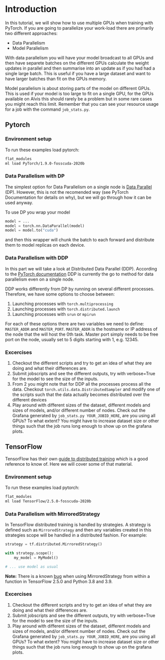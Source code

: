 # Introduction

In this tutorial, we will show how to use multiple GPUs when training with
PyTorch. If you are going to parallelize your work-load there are primarily two
different approaches:
 - Data Parallelism
 - Model Parallelism

With data parallelism you will have your model broadcast to all GPUs and then
have separete batches on the different GPUs calculate the weight updates in
parallel and then summarise into an update as if you had had a single large
batch. This is useful if you have a large dataset and want to have larger
batches than fit on the GPUs memory.

Model parallelism is about storing parts of the model on different GPUs. This is
used if your model is too large to fit on a single GPU, for the GPUs available
on Alvis this should rarely be a problem but in some rare cases you might reach
this limit. Remember that you can see your resource usage for a job with the
command `job_stats.py`. 

## Pytorch

### Environment setup
To run these examples load pytorch:
```bash
flat_modules
ml load PyTorch/1.9.0-fosscuda-2020b
```

### Data Parallelism with DP
The simplest option for Data Parallelism on a single node is
[Data Parallel](https://pytorch.org/docs/master/generated/torch.nn.DataParallel.html)
(DP). However, this is not the recomended way (see PyTorch Documentation for
details on why), but we will go through how it can be used anyway. 

To use DP you wrap your model
```python
model = ...
model = torch.nn.DataParallel(model)
model = model.to("cuda")
```
and then this wrapper will chunk the batch to each forward and distribute them
to model replicas on each device.


### Data Parallelism with DDP
In this part we will take a look at Distributed Data Parallel (DDP).
According to the
[PyTorch documentation](https://pytorch.org/docs/master/generated/torch.nn.parallel.DistributedDataParallel.html)
DDP is currently the go to method for data parallelism even on a single node.

DDP works differently from DP by running on several different processes. Therefore, we have some options to choose between:
1. Launching processes with `torch.multiprocessing`
2. Launching processes with `torch.distributed.launch`
3. Launching processes with `srun` or `mpirun`

For each of these options there are two variables we need to define:
`MASTER_ADDR` and `MASTER_PORT`. `MASTER_ADDR` is the hostname or IP address of
the node that the will host the 0th task. Master port simply needs to be free
port on the node, usually set to 5 digits starting with 1, e.g. 12345.

### Excercises
1. Checkout the different scripts and try to get an idea of what they are doing and what their differences are.
2. Submit jobscripts and see the different outputs, try with verbose=True for the model to see the size of the inputs.
3. From 2 you might note that for DDP all the processes process all the data. Checkout `torch.utils.data.DistributedSampler` and modify one of the scripts such that the data actually becomes distributed over the different devices
4. Play around with different sizes of the dataset, different models and sizes of models, and/or different number of nodes. Check out the Grafana generated by `job_stats.py YOUR_JOBID_HERE`, are you using all GPUs? To what extent? You might have to increase dataset size or other things such that the job runs long enough to show up on the grafana plots.

## TensorFlow
TensorFlow has their own [guide to distributed training](https://www.tensorflow.org/guide/distributed_training)
which is a good reference to know of. Here we will cover some of that material.

### Environment setup
To run these examples load pytorch:
```bash
flat_modules
ml load TensorFlow/2.5.0-fosscuda-2020b
```

### Data Parallelism with MirroredStrategy
In TensorFlow distributed training is handled by strategies. A strategy is
defined such as `MirroredStrategy` and then any variables created in this
strategies scope will be handled in a distributed fashion. For example:
```python
strategy = tf.distributed.MirroredStrategy()

with strategy.scope():
    my_model = MyModel()

# ... use model as usual
```

**Note:** There is a known
[bug](https://github.com/tensorflow/tensorflow/issues/50487) when using
MirroredStrategy from within a function in TensorFlow 2.5.0 and Python 3.8 and
3.9.

### Excercises
1. Checkout the different scripts and try to get an idea of what they are doing and what their differences are.
2. Submit jobscripts and see the different outputs, try with verbose=True for the model to see the size of the inputs.
3. Play around with different sizes of the dataset, different models and sizes of models, and/or different number of nodes. Check out the Grafana generated by `job_stats.py YOUR_JOBID_HERE`, are you using all GPUs? To what extent? You might have to increase dataset size or other things such that the job runs long enough to show up on the grafana plots.
